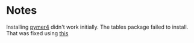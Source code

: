 # Notes

Installing [pymer4](https://github.com/ejolly/pymer4) didn't work initially. The tables package failed to install. That was fixed using [this](https://github.com/PyTables/PyTables/issues/828)